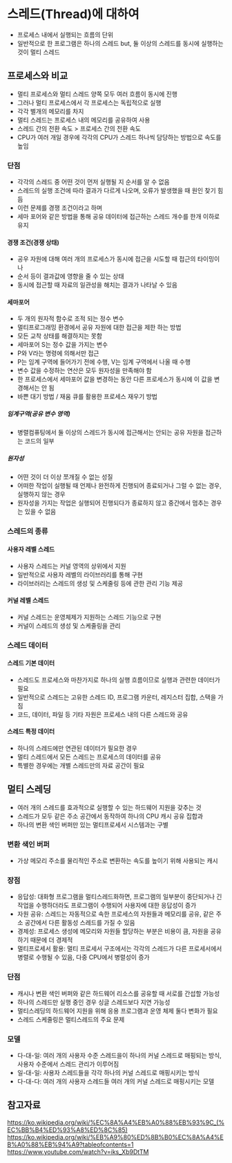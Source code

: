 스레드(Thread)에 대하여
===============
- 프로세스 내에서 실행되는 흐름의 단위
- 일반적으로 한 프로그램은 하나의 스레드 but, 둘 이상의 스레드를 동시에 실행하는 것이 멀티 스레드

프로세스와 비교
-----------
- 멀티 프로세스와 멀티 스레드 양쪽 모두 여러 흐름이 동시에 진행
- 그러나 멀티 프로세스에서 각 프로세스는 독립적으로 실행
- 각각 별개의 메모리를 차지
- 멀티 스레드는 프로세스 내의 메모리를 공유하여 사용
- 스레드 간의 전환 속도 > 프로세스 간의 전환 속도
- CPU가 여러 개일 경우에 각각의 CPU가 스레드 하나씩 담당하는 방법으로 속도를 높임

### 단점
- 각각의 스레드 중 어떤 것이 먼저 실행될 지 순서를 알 수 없음
- 스레드의 실행 조건에 따라 결과가 다르게 나오며, 오류가 발생했을 때 원인 찾기 힘듬
- 이런 문제를 경쟁 조건이라고 하며 
- 세마 포어와 같은 방법을 통해 공유 데이터에 접근하는 스레드 개수를 한개 이하로 유지

#### 경쟁 조건(경쟁 상태)
- 공우 자원에 대해 여러 개의 프로세스가 동시에 접근을 시도할 때 접근의 타이밍이나
- 순서 등이 결과값에 영향을 줄 수 있는 상태
- 동시에 접근할 때 자료의 일관성을 해치는 결과가 나타날 수 있음

#### 세마포어
- 두 개의 원자적 함수로 조적 되는 정수 변수
- 멀티프로그래밍 환경에서 공유 자원에 대한 접근을 제한 하는 방법
- 모든 교착 상태를 해결하지는 못함
- 세마포어 S는 정수 값을 가지는 변수
- P와 V라는 명령에 의해서만 접근
- P는 임계 구역에 들어가기 전에 수행, V는 임계 구역에서 나올 때 수행
- 변수 값을 수정하는 연산은 모두 원자성을 만족해야 함
- 한 프로세스에서 세마포어 값을 변경하는 동안 다른 프로세스가 동시에 이 값을 변경해서는 안 됨
- 바쁜 대기 방법 / 재움 큐를 활용한 프로세스 재우기 방법

##### 임계구역(공유 변수 영역)
- 병렬컴퓨팅에서 둘 이상의 스레드가 동시에 접근해서는 안되는 공유 자원을 접근하는 코드의 일부

##### 원자성
- 어떤 것이 더 이상 쪼개질 수 없는 성질
- 어떠한 작업이 실행될 때 언제나 완전하게 진행되어 종료되거나 그럴 수 없는 경우, 실행하지 않는 경우
- 원자성을 가지는 작업은 실행되어 진행되다가 종료하지 않고 중간에서 멈추는 경우는 있을 수 없음

### 스레드의 종류
#### 사용자 레벨 스레드
- 사용자 스레드는 커널 영역의 상위에서 지원
- 일반적으로 사용자 레벨의 라이브러리를 통해 구현
- 라이브러리는 스레드의 생성 및 스케줄링 등에 관한 관리 기능 제공

#### 커널 레벨 스레드
- 커널 스레드는 운영체제가 지원하는 스레드 기능으로 구현
- 커널이 스레드의 생성 및 스케줄링을 관리

### 스레드 데이터
#### 스레드 기본 데이터
- 스레드도 프로세스와 마찬가지로 하나의 실행 흐름이므로 실행과 관련한 데이터가 필요
- 일반적으로 스레드는 고유한 스레드 ID, 프로그램 카운터, 레지스터 집합, 스택을 가짐
- 코드, 데이터, 파일 등 기타 자원은 프로세스 내의 다른 스레드와 공유

#### 스레드 특정 데이터
- 하나의 스레드에만 연관된 데이터가 필요한 경우
- 멀티 스레드에서 모든 스레드는 프로세스의 데이터를 공유
- 특별한 경우에는 개별 스레드만의 자료 공간이 필요

멀티 스레딩
-----------
- 여러 개의 스레드를 효과적으로 실행할 수 있는 하드웨어 지원을 갖추는 것
- 스레드가 모두 같은 주소 공간에서 동작하여 하나의 CPU 캐시 공유 집합과 
- 하나의 변환 색인 버퍼만 있는 멀티프로세서 시스템과는 구별
### 변환 색인 버퍼
- 가상 메모리 주소를 물리적인 주소로 변환하는 속도를 높이기 위해 사용되는 캐시

### 장점
- 응답성: 대화형 프로그램을 멀티스레드화하면, 프로그램의 일부분이 중단되거나 긴 작업을 수행하더라도 프로그램이 수행되어 사용자에 대한 응답성이 증가
- 자원 공유: 스레드는 자동적으로 속한 프로세스의 자원들과 메모리를 공유, 같은 주소 공간에서 다른 활동성 스레드를 가질 수 있음
- 경제성: 프로세스 생성에 메모리와 자원들 할당하는 부분은 비용이 큼, 자원을 공유하기 때문에 더 경제적
- 멀티프로세서 활용: 멀티 프로세서 구조에서는 각각의 스레드가 다른 프로세서에서 병렬로 수행될 수 있음, 다중 CPU에서 병렬성이 증가

### 단점
- 캐시나 변환 색인 버퍼와 같은 하드웨어 리소스를 공유할 때 서로를 간섭할 가능성
- 하나의 스레드만 실행 중인 경우 싱글 스레드보다 지연 가능성
- 멀티스레딩의 하드웨어 지원을 위해 응용 프로그램과 운영 체제 둘다 변화가 필요
- 스레드 스케줄링은 멀티스레드의 주요 문제

### 모델
- 다-대-일: 여러 개의 사용자 수준 스레드을이 하나의 커널 스레드로 매핑되는 방식, 사용자 수준에서 스레드 관리가 이루어짐
- 일-대-일: 사용자 스레드들을 각각 하나의 커널 스레드로 매핑시키는 방식 
- 다-대-다: 여러 개의 사용자 스레드들 여러 개의 커널 스레드로 매핑시키는 모델



 참고자료
-----------
https://ko.wikipedia.org/wiki/%EC%8A%A4%EB%A0%88%EB%93%9C_(%EC%BB%B4%ED%93%A8%ED%8C%85)    
https://ko.wikipedia.org/wiki/%EB%A9%80%ED%8B%B0%EC%8A%A4%EB%A0%88%EB%94%A9?tableofcontents=1    
https://www.youtube.com/watch?v=iks_Xb9DtTM